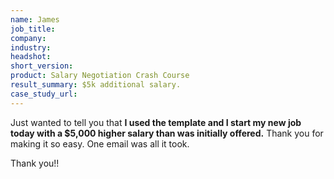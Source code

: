 ```yaml
---
name: James
job_title: 
company: 
industry: 
headshot: 
short_version: 
product: Salary Negotiation Crash Course
result_summary: $5k additional salary.
case_study_url: 
---
```


Just wanted to tell you that **I used the template and I start my new job today with a $5,000 higher salary than was initially offered.** Thank you for making it so easy. One email was all it took.

Thank you!!
